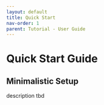 ```yaml
---
layout: default
title: Quick Start
nav-order: 1
parent: Tutorial - User Guide
---
```


# Quick Start Guide

## Minimalistic Setup

description tbd
